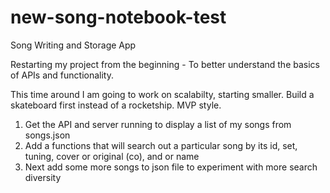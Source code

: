 # new-song-notebook-test
 Song Writing and Storage App

 Restarting my project from the beginning - To better understand the basics of APIs and functionality.

 This time around I am going to work on scalabilty, starting smaller. Build a skateboard first instead of a rocketship. MVP style. 

 1. Get the API and server running to display a list of my songs from songs.json
 2. Add a functions that will search out a particular song by its id, set, tuning, cover or original (co), and or name
 3. Next add some more songs to json file to experiment with more search diversity
 

